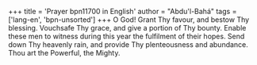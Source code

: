 +++
title = 'Prayer bpn11700 in English'
author = "Abdu'l-Bahá"
tags = ['lang-en', 'bpn-unsorted']
+++
O God! Grant Thy favour, and bestow Thy blessing. Vouchsafe Thy grace, and give a portion of Thy bounty. Enable these men to witness during this year the fulfilment of their hopes. 
Send down Thy heavenly rain, and provide Thy plenteousness and abundance. Thou art the Powerful, the Mighty.
